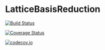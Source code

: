 # LatticeBasisReduction

[![Build Status](https://travis-ci.org/pikachau/LatticeBasisReduction.jl.svg?branch=master)](https://travis-ci.org/pikachau/LatticeBasisReduction.jl)

[![Coverage Status](https://coveralls.io/repos/pikachau/LatticeBasisReduction.jl/badge.svg?branch=master&service=github)](https://coveralls.io/github/pikachau/LatticeBasisReduction.jl?branch=master)

[![codecov.io](http://codecov.io/github/pikachau/LatticeBasisReduction.jl/coverage.svg?branch=master)](http://codecov.io/github/pikachau/LatticeBasisReduction.jl?branch=master)
